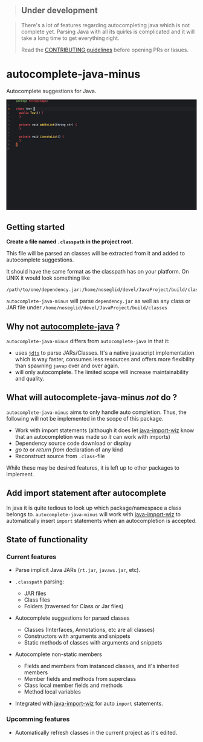 >## Under development

> There's a lot of features regarding autocompleting java which is
> not complete yet. Parsing Java with all its quirks is complicated
> and it will take a long time to get everything right.
>
> Read the [CONTRIBUTING guidelines](CONTRIBUTING.md) before
> opening PRs or Issues.


# autocomplete-java-minus

Autocomplete suggestions for Java.

![Demonstrative autocompletion](autocomplete.gif?raw=true "Autocomplete")

## Getting started

**Create a file named `.classpath` in the project root.**

This file will be parsed an classes will be extracted from it and added
to autocomplete suggestions.

It should have the same format as the classpath
has on your platform. On UNIX it would look something like

```shell
/path/to/one/dependency.jar:/home/noseglid/devel/JavaProject/build/classes
```

`autocomplete-java-minus` will parse `dependency.jar` as well as any
class or JAR file under `/home/noseglid/devel/JavaProject/build/classes`

## Why not [autocomplete-java](https://atom.io/packages/autocomplete-java) ?

`autocomplete-java-minus` differs from `autocomplete-java` in that it:

  * uses [`jdjs`](http://npmjs.com/jdjs) to parse JARs/Classes. It's a native javascript implementation which is way faster, consumes less resources and offers more flexibility than spawning `javap` over and over again.
  * will only autocomplete. The limited scope will increase maintainability and quality.


## What will autocomplete-java-minus _not_ do ?

`autocomplete-java-minus` aims to only handle auto completion. Thus, the following will not be implemented in the scope of this package.

  * Work with import statements (although it does let [java-import-wiz](https://github.com/noseglid/java-import-wiz) know that an autocompletion was made so *it* can work with imports)
  * Dependency source code download or display
  * *go to* or *return from* declaration of any kind
  * Reconstruct source from `.class`-file

While these may be desired features, it is left up to other packages to implement.

## Add import statement after autocomplete

In java it is quite tedious to look up which package/namespace
a class belongs to. `autocomplete-java-minus` will work with
[java-import-wiz](https://github.com/noseglid/java-import-wiz)
to automatically insert `import` statements when an autocompletion is accepted.

## State of functionality

### Current features

  * Parse implicit Java JARs (`rt.jar`, `javaws.jar`, etc).
  * `.classpath` parsing:
    - JAR files
    - Class files
    - Folders (traversed for Class or Jar files)

  * Autocomplete suggestions for parsed classes
    - Classes (Interfaces, Annotations, etc are all classes)
    - Constructors with arguments and snippets
    - Static methods of classes with arguments and snippets

  * Autocomplete non-static members
    - Fields and members from instanced classes, and it's inherited members
    - Member fields and methods from superclass
    - Class local member fields and methods
    - Method local variables

  * Integrated with [java-import-wiz](https://github.com/noseglid/java-import-wiz) for auto `import` statements.

### Upcomming features

  * Automatically refresh classes in the current project as it's edited.
